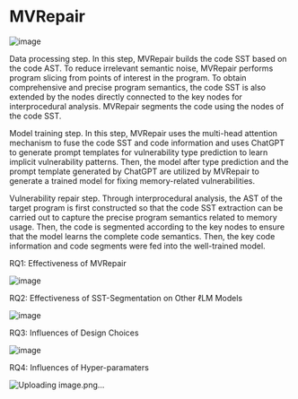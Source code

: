 # MVRepair

![image](https://github.com/user-attachments/assets/f323ae5f-9d0e-42c7-837f-9f2d71e21423)

Data processing step. In this step, MVRepair builds the code SST based on the code AST. To reduce irrelevant semantic noise, MVRepair performs program slicing from points of interest in the program. To obtain comprehensive and precise program semantics, the code SST is also extended by the nodes directly connected to the key nodes for interprocedural analysis. MVRepair segments the code using the nodes of the code SST.

Model training step. In this step, MVRepair uses the multi-head attention mechanism to fuse the code SST and code information and uses ChatGPT to generate prompt templates for vulnerability type prediction to learn implicit vulnerability patterns. Then, the model after type prediction and the prompt template generated by ChatGPT are utilized by MVRepair to generate a trained model for fixing memory-related vulnerabilities.

Vulnerability repair step. Through interprocedural analysis, the AST of the target program is first constructed so that the code SST extraction can be carried out to capture the precise program semantics related to memory usage. Then, the code is segmented according to the key nodes to ensure that the model learns the complete code semantics. Then, the key code information and code segments were fed into the well-trained model.


RQ1: Effectiveness of MVRepair

![image](https://github.com/user-attachments/assets/a215f8eb-51da-4c6b-a2ee-c39ba9fab83a)


RQ2: Effectiveness of SST-Segmentation on Other ℓLM Models

![image](https://github.com/user-attachments/assets/8133625f-055e-41bc-8593-55b3bb47c4d2)

RQ3: Influences of Design Choices

![image](https://github.com/user-attachments/assets/0d42149c-10f2-4c75-8015-1d1475e28c1c)

RQ4: Influences of Hyper-paramaters

![Uploading image.png…]()
